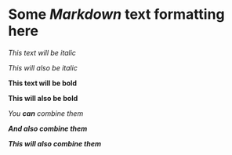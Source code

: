 # Some _Markdown_ text formatting here

*This text will be italic*

_This will also be italic_

**This text will be bold**

__This will also be bold__

_You **can** combine them_

___And also combine them___

***This will also combine them***
